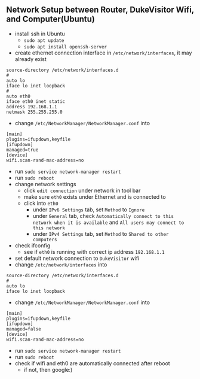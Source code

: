 Network Setup between Router, DukeVisitor Wifi, and Computer(Ubuntu)
-----
- install ssh in Ubuntu
  - `sudo apt update`
  - `sudo apt install openssh-server`
- create ethernet connection interface in `/etc/network/interfaces`, it may already exist
`````
source-directory /etc/network/interfaces.d
#
auto lo
iface lo inet loopback
#
auto eth0
iface eth0 inet static
address 192.168.1.1
netmask 255.255.255.0
`````

- change `/etc/NetworkManager/NetworkManager.conf` into
`````
[main]
plugins=ifupdown,keyfile
[ifupdown]
managed=true
[device]
wifi.scan-rand-mac-address=no
`````
- run `sudo service network-manager restart`
- run `sudo reboot`
- change network settings
  - click `edit connection` under network in tool bar
  - make sure `eth0` exists under Ethernet and is connected to
  - click into `eth0`
    - under `IPv6 Settings` tab, set `Method` to `Ignore`
    - under `General` tab, check `Automatically connect to this network when it is available` and  `All users may connect to this network`
    - under `IPv4 Settings` tab, set `Method` to `Shared to other computers`
- check ifconfig
  - see if `eth0` is running with correct ip address `192.168.1.1`
- set default network connection to `DukeVisitor` wifi
- change `/etc/network/interfaces` into
`````
source-directory /etc/network/interfaces.d
#
auto lo
iface lo inet loopback
`````
- change `/etc/NetworkManager/NetworkManager.conf` into
`````
[main]
plugins=ifupdown,keyfile
[ifupdown]
managed=false
[device]
wifi.scan-rand-mac-address=no
`````
- run `sudo service network-manager restart` 
- run `sudo reboot`
- check if wifi and eth0 are automatically connected after reboot
  - if not, then google:)
